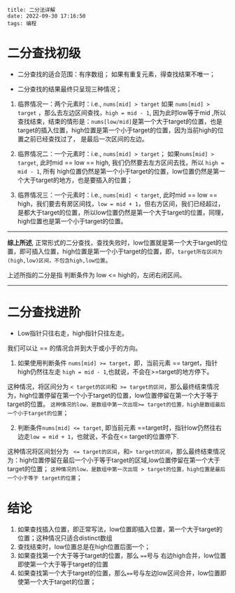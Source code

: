 ```
title: 二分法详解
date: 2022-09-30 17:16:50
tags: 编程
```

# 二分查找初级

+ 二分查找的适合范围：有序数组；
  如果有重复元素，得查找结果不唯一；

+ 二分查找的结果最终只呈现三种情况；
1. 临界情况一：两个元素时：i.e., `nums[mid] > target`
   如果 `nums[mid] > target`  ，那么去左边区间查找，`high = mid - 1`, 因为此时low等于mid ,所以查找结束，结束的情形是：`nums[low/mid]`是第一个大于target的位置，也是target的插入位置，high位置是第一个小于target的位置，因为当前high的位置之前已经查找过了， 是最后一次区间的左边。

2. 临界情况二：一个元素时：i.e., `nums[mid] > target`；
   如果`nums[mid] > target`, 此时mid == low == high, 我们仍然要去左方区间去找，所以 `high = mid - 1`, 所有 high位置仍然是第一个小于target的位置，low位置仍然是第一个大于target的地方，也是要插入的位置；

3. 临界情况三：一个元素时：i.e., `nums[mid] < target`, 此时mid == low == high，我们要去有房区间找，`low = mid + 1`，但右方区间，我们已经超过，是都大于target的位置，所以low位置仍然是第一个大于target的位置，同理，high位置也是第一个小于target的位置。

------------------

**综上所述**, 正常形式的二分查找，查找失败时，low位置就是第一个大于target的位置，即可插入位置，high位置是第一个小于target的位置，即，`target所在区间为(high,low)区间，不包含high,low位置`。

上述所指的二分是指 判断条件为 low <= high的，左闭右闭区间。

----------------------------

# 二分查找进阶

- Low指针只往右走，high指针只往左走。

我们可以让 == 的情况合并到大于或小于的方向。

1. 如果使用判断条件 `nums[mid] >= target`，即，当前元素 == target，指针high仍然往左走 `high = mid - 1`,也就说，不会在>=target的地方停下。

这种情况，将区间分为 `< target的区间`和` >= target的区间`，那么最终结束情况为，high位置停留在第一个小于target的位置，low位置停留在第一个大于等于target的位置。
`这种情况的low，是数组中第一次出现>= target的位置，high是数组最后一个小于target的位置`；

2. 判断条件`nums[mid] <= target`, 即当前元素 ==target时，指针low仍然往右边走`low = mid + 1`，也就说，不会在<= target的位置停下.

这种情况将区间划分为 ` <= target的区间`，和`> target的区间`，那么最终结束情况为：high位置停留在最后一个小于等于target的区域,low位置停留在第一个大于target的位置；
`这种情况的low，是数组中第一次出现 > target的位置，high位置是最后一个小于等于 target的位置`；

# 结论

1. 如果查找插入位置，即正常写法，low位置即插入位置，第一个大于target的位置；这种情况只适合distinct数组
2. 查找结束时，low位置总是在high位置后面一个；
3. 如果查找第一个大于等于target的位置，那么 `==`号与 右边high合并，low位置即使第一个大于等于target的位置
4. 如果查找第一个大于target的位置，那么`==`号与左边low区间合并，low位置即使第一个大于target的位置；
